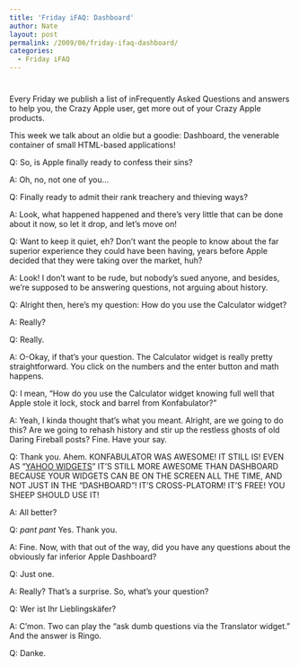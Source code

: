 ```yaml
---
title: 'Friday iFAQ: Dashboard'
author: Nate
layout: post
permalink: /2009/06/friday-ifaq-dashboard/
categories:
  - Friday iFAQ
---
```

# 

Every Friday we publish a list of inFrequently Asked Questions and answers to help you, the Crazy Apple user, get more out of your Crazy Apple products.

This week we talk about an oldie but a goodie: Dashboard, the venerable container of small HTML-based applications!

Q: So, is Apple finally ready to confess their sins?

A: Oh, no, not one of you…

Q: Finally ready to admit their rank treachery and thieving ways?

A: Look, what happened happened and there’s very little that can be done about it now, so let it drop, and let’s move on!

Q: Want to keep it quiet, eh? Don’t want the people to know about the far superior experience they could have been having, years before Apple decided that they were taking over the market, huh?

A: Look! I don’t want to be rude, but nobody’s sued anyone, and besides, we’re supposed to be answering questions, not arguing about history.

Q: Alright then, here’s my question: How do you use the Calculator widget?

A: Really?

Q: Really.

A: O-Okay, if that’s your question. The Calculator widget is really pretty straightforward. You click on the numbers and the enter button and math happens.

Q: I mean, “How do you use the Calculator widget knowing full well that Apple stole it lock, stock and barrel from Konfabulator?”

A: Yeah, I kinda thought that’s what you meant. Alright, are we going to do this? Are we going to rehash history and stir up the restless ghosts of old Daring Fireball posts? Fine. Have your say.

Q: Thank you. Ahem. KONFABULATOR WAS AWESOME! IT STILL IS! EVEN AS “[YAHOO WIDGETS][1]” IT’S STILL MORE AWESOME THAN DASHBOARD BECAUSE YOUR WIDGETS CAN BE ON THE SCREEN ALL THE TIME, AND NOT JUST IN THE “DASHBOARD”! IT’S CROSS-PLATORM! IT’S FREE! YOU SHEEP SHOULD USE IT!

 [1]: http://widgets.yahoo.com/

A: All better?

Q: *pant pant* Yes. Thank you.

A: Fine. Now, with that out of the way, did you have any questions about the obviously far inferior Apple Dashboard?

Q: Just one.

A: Really? That’s a surprise. So, what’s your question?

Q: Wer ist Ihr Lieblingskäfer?

A: C’mon. Two can play the “ask dumb questions via the Translator widget.” And the answer is Ringo.

Q: Danke.